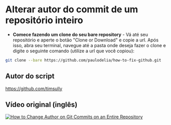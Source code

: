 # Alterar autor do commit de um repositório inteiro

- **Comece fazendo um clone do seu bare repository** - Vá até seu repositório e aperte o botão "Clone or Download" e copie a url. Após isso, abra seu terminal, navegue até a pasta onde deseja fazer o clone e digite o seguinte comando (utilize a url que você copiou):

```sh
git clone --bare https://github.com/paulodelia/how-to-fix-github.git
```



## Autor do script

https://github.com/timsully

## Vídeo original (inglês)

[![How to Change Author on Git Commits on an Entire Repository
](http://i3.ytimg.com/vi/3LIr70uVZ_Q/maxresdefault.jpg)](https://www.youtube.com/watch?v=3LIr70uVZ_Q&feature=youtu.be)


